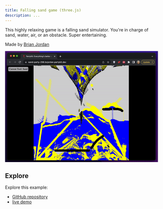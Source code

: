 ```yaml
---
title: Falling sand game (three.js)
description: ...
---
```


This highly relaxing game is a falling sand simulator. You're in charge of sand, water, air, or an obstacle. Super entertaining.

Made by [Brian Jordan](https://twitter.com/bcjordan)

![cursors](../../../../assets/falling-sand.gif)

## Explore

Explore this example:

- [GitHub repository](https://github.com/bcjordan/falling-sand-partykit)
- [live demo](sand.graphics)
